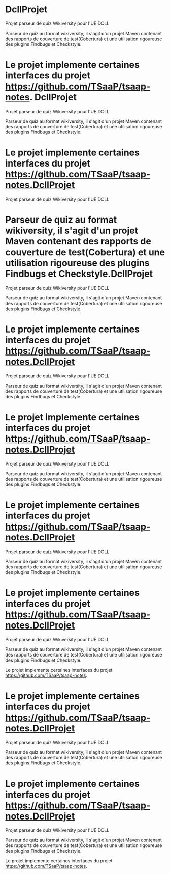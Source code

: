 DcllProjet
==========

Projet parseur de quiz Wikiversity pour l'UE DCLL

Parseur de quiz au format wikiversity, il s'agit d'un projet Maven contenant des rapports de couverture de test(Cobertura) et une utilisation rigoureuse des plugins Findbugs et Checkstyle.

Le projet implemente certaines interfaces du projet https://github.com/TSaaP/tsaap-notes.
DcllProjet
==========

Projet parseur de quiz Wikiversity pour l'UE DCLL

Parseur de quiz au format wikiversity, il s'agit d'un projet Maven contenant des rapports de couverture de test(Cobertura) et une utilisation rigoureuse des plugins Findbugs et Checkstyle.

Le projet implemente certaines interfaces du projet https://github.com/TSaaP/tsaap-notes.DcllProjet
==========

Projet parseur de quiz Wikiversity pour l'UE DCLL

Parseur de quiz au format wikiversity, il s'agit d'un projet Maven contenant des rapports de couverture de test(Cobertura) et une utilisation rigoureuse des plugins Findbugs et Checkstyle.DcllProjet
==========

Projet parseur de quiz Wikiversity pour l'UE DCLL

Parseur de quiz au format wikiversity, il s'agit d'un projet Maven contenant des rapports de couverture de test(Cobertura) et une utilisation rigoureuse des plugins Findbugs et Checkstyle.

Le projet implemente certaines interfaces du projet https://github.com/TSaaP/tsaap-notes.DcllProjet
==========

Projet parseur de quiz Wikiversity pour l'UE DCLL

Parseur de quiz au format wikiversity, il s'agit d'un projet Maven contenant des rapports de couverture de test(Cobertura) et une utilisation rigoureuse des plugins Findbugs et Checkstyle.

Le projet implemente certaines interfaces du projet https://github.com/TSaaP/tsaap-notes.DcllProjet
==========

Projet parseur de quiz Wikiversity pour l'UE DCLL

Parseur de quiz au format wikiversity, il s'agit d'un projet Maven contenant des rapports de couverture de test(Cobertura) et une utilisation rigoureuse des plugins Findbugs et Checkstyle.

Le projet implemente certaines interfaces du projet https://github.com/TSaaP/tsaap-notes.DcllProjet
==========

Projet parseur de quiz Wikiversity pour l'UE DCLL

Parseur de quiz au format wikiversity, il s'agit d'un projet Maven contenant des rapports de couverture de test(Cobertura) et une utilisation rigoureuse des plugins Findbugs et Checkstyle.

Le projet implemente certaines interfaces du projet https://github.com/TSaaP/tsaap-notes.DcllProjet
==========

Projet parseur de quiz Wikiversity pour l'UE DCLL

Parseur de quiz au format wikiversity, il s'agit d'un projet Maven contenant des rapports de couverture de test(Cobertura) et une utilisation rigoureuse des plugins Findbugs et Checkstyle.

Le projet implemente certaines interfaces du projet https://github.com/TSaaP/tsaap-notes.

Le projet implemente certaines interfaces du projet https://github.com/TSaaP/tsaap-notes.DcllProjet
==========

Projet parseur de quiz Wikiversity pour l'UE DCLL

Parseur de quiz au format wikiversity, il s'agit d'un projet Maven contenant des rapports de couverture de test(Cobertura) et une utilisation rigoureuse des plugins Findbugs et Checkstyle.

Le projet implemente certaines interfaces du projet https://github.com/TSaaP/tsaap-notes.DcllProjet
==========

Projet parseur de quiz Wikiversity pour l'UE DCLL

Parseur de quiz au format wikiversity, il s'agit d'un projet Maven contenant des rapports de couverture de test(Cobertura) et une utilisation rigoureuse des plugins Findbugs et Checkstyle.

Le projet implemente certaines interfaces du projet https://github.com/TSaaP/tsaap-notes.
